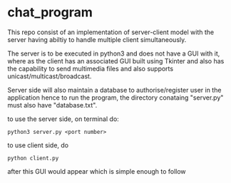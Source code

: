 # chat_program
This repo consist of an implementation of server-client model with the server having abiltiy to handle multiple client simultaneously.

The server is to be executed in python3 and does not have a GUI with it, where as the client has an associated GUI built using Tkinter and also has the capability to send multimedia files and also supports unicast/multicast/broadcast.

Server side will also maintain a database to authorise/register user in the application hence to run the program, the directory conataing "server.py" must also have "database.txt".

to use the server side, on terminal do:
~~~
python3 server.py <port number>
~~~

to use client side, do
~~~
python client.py
~~~
after this GUI would appear which is simple enough to follow
